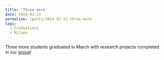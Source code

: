 ```yaml
---
title: 'Three more'
date: 2024-03-23
permalink: /posts/2024-03-23-three-more
tags:
  - Graduations
  - Milano
---
```


Three more students graduated in March with research projects completed in our [group](<../../../../../index.html?p=2466>)!

